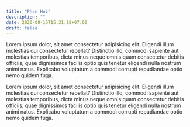 ```yaml
---
title: "Phan Hoi"
description: ""
date: 2020-08-15T15:31:18+07:00
draft: false
---
```


Lorem ipsum dolor, sit amet consectetur adipisicing elit. Eligendi illum molestias qui consectetur repellat? Distinctio illo, commodi sapiente aut molestias temporibus, dicta minus neque omnis quam consectetur debitis officiis, quae dignissimos facilis optio quis tenetur eligendi nulla nostrum animi natus. Explicabo voluptatum a commodi corrupti repudiandae optio nemo quidem fuga.

Lorem ipsum dolor, sit amet consectetur adipisicing elit. Eligendi illum molestias qui consectetur repellat? Distinctio illo, commodi sapiente aut molestias temporibus, dicta minus neque omnis quam consectetur debitis officiis, quae dignissimos facilis optio quis tenetur eligendi nulla nostrum animi natus. Explicabo voluptatum a commodi corrupti repudiandae optio nemo quidem fuga.
